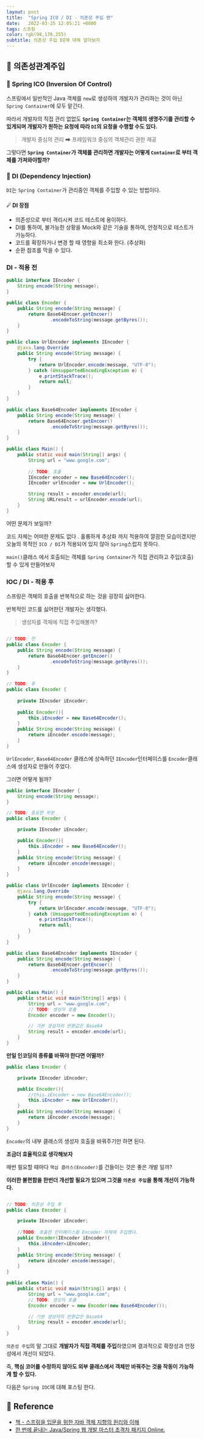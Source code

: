 ```yaml
---
layout: post 
title:  "Spring ICO / DI - 의존성 주입 편"
date:   2022-03-25 12:05:21 +0800 
tags: 스프링 
color: rgb(98,170,255)
subtitle: 의존성 주입 DI에 대해 알아보자
--- 
```


## 🚀 의존성관계주입

### 🌠 Spring ICO (Inversion Of Control)

스프링에서 일반적인 Java 객체를 `new`로 생성하여 개발자가 관리하는 것이 아닌 `Spring Container`에 모두 맡긴다.

따라서 개발자의 직접 관리 없없도 **`Spring Container`는 객체의 생명주기를 관리할 수 있게되며 개발자가 원하는 요청에 따라 `DI`의 요청을 수행할 수도 있다.**

> 개발자 중심의 관리 ➡ 프레임워크 중심의 객체관리 권한 제공

그렇다면 **`Spring Container`가 객체를 관리하면 개발자는 어떻게 `Container`로 부터 객체를 가져와야할까?**

### 🌠 DI (Dependency Injection)

`DI`는 `Spring Container`가 관리중인 객체를 주입할 수 있는 방법이다.


#### ☄ DI 장점

- 의존성으로 부터 격리시켜 코드 테스트에 용이하다.
- DI를 통하여, 불가능한 상황을 Mock와 같은 기술을 통하여, 안정적으로 테스트가 가능하다.
- 코드를 확장하거나 변경 할 때 영향을 최소화 한다. (추상화)
- 순환 참조를 막을 수 있다.

### DI - 적용 전

```java
public interface IEncoder {
    String encode(String message);
}

public class Encoder {
    public String encode(String message) {
        return Base64Encoer.getEncoer()
                .encodeToString(message.getByres());
    }
}

public class UrlEncoder implements IEncoder {
    @java.lang.Override
    public String encode(String message) {
        try {
            return UrlEncoder.encode(message, "UTF-8");
        } catch (UnsupportedEncodingException e) {
            e.printStackTrace();
            return null;
        }
    }
}

public class Base64Encoder implements IEncoder {
    public String encode(String message) {
        return Base64Encoer.getEncoer()
                .encodeToString(message.getByres());
    }
}

public class Main() {
    public static void main(String[] args) {
        String url = "www.google.com";
        
        // TODO: 호출
        IEncoder encoder = new Base64Encoder();
        IEncoder urlEncoder = new UrlEncoder();

        String result = encoder.encode(url);
        String URLresult = urlEncoder.encode(url);
    }
}
```

어떤 문제가 보일까?

코드 자체는 어떠한 문제도 없다 . 훌륭하게 추상화 까지 적용하여 깔끔한 모습이겠지만
오늘의 목적인 `ICO / DI`가 적용되어 있지 않아 `Spring`스럽지 못하다.

`main()`클래스 에서 호출되는 객체를 `Spring Container`가 직접 관리하고 주입(호출) 할 수 있게 만들어보자

### IOC / DI - 적용 후

스프링은 객체의 호출을 반복적으로 하는 것을 굉장히 싫어한다.

반복적인 코드를 싫어한던 개발자는 생각했다.

> 생성자를 객체에 직접 주입해볼까?

```java

// TODO: 전
public class Encoder {
    public String encode(String message) {
        return Base64Encoer.getEncoer()
                .encodeToString(message.getByres());
    }
}

// TODO: 후
public class Encoder {
    
    private IEncoder iEncoder;
    
    public Encoder(){
        this.iEncoder = new Base64Encoder();
    }
    public String encode(String message) {
        return iEncoder.encode(message);
    }
}

```

`UrlEncoder`, `Base64Encoder` 클래스에 상속하던 `IEncoder`인터페이스를 `Encoder`클래스에 생성자로 만들어 주었다.

그러면 어떻게 될까?

```java
public interface IEncoder {
    String encode(String message);
}

// TODO: 중요한 부분
public class Encoder {

    private IEncoder iEncoder;

    public Encoder(){
        this.iEncoder = new Base64Encoder();
    }
    public String encode(String message) {
        return iEncoder.encode(message);
    }
}

public class UrlEncoder implements IEncoder {
    @java.lang.Override
    public String encode(String message) {
        try {
            return UrlEncoder.encode(message, "UTF-8");
        } catch (UnsupportedEncodingException e) {
            e.printStackTrace();
            return null;
        }
    }
}

public class Base64Encoder implements IEncoder {
    public String encode(String message) {
        return Base64Encoer.getEncoer()
                .encodeToString(message.getByres());
    }
}

public class Main() {
    public static void main(String[] args) {
        String url = "www.google.com";
        // TODO: 생성자 호출
        Encoder encoder = new Encoder();

        // 기본 생성자의 반환값은 Base64
        String result = encoder.encode(url);
    }
}
```

**만일 인코딩의 종류를 바꿔야 한다면 어떨까?**

```java
public class Encoder {

    private IEncoder iEncoder;

    public Encoder(){
        //this.iEncoder = new Base64Encoder();
        this.iEncoder = new UrlEncoder();
    }
    public String encode(String message) {
        return iEncoder.encode(message);
    }
}
```

`Encoder`의 내부 클래스의 생성자 호출을 바꿔주기만 하면 된다.

**조금더 효율적으로 생각해보자**

매번 필요할 때마다  `핵심 클라스(Encoder)`를 건들이는 것은 좋은 개발 일까?

**이러한 불편함을 한번더 개선할 필요가 있으며 그것을 `의존성 주입`을 통해 개선이 가능하다.**

```java

// TODO: 의존성 주입 후
public class Encoder {

    private IEncoder iEncoder;
    
    //TODO: 호출한 인터페이스를 Encoder 자체에 주입했다.
    public Encoder(IEncoder iEncoder){
        this.iEncoder=iEncoder;
    }
    public String encode(String message) {
        return iEncoder.encode(message);
    }
}

public class Main() {
    public static void main(String[] args) {
        String url = "www.google.com";
        // TODO: 생성자 호출
        Encoder encoder = new Encoder(new Base64Encoder());

        // 기본 생성자의 반환값은 Base64
        String result = encoder.encode(url);
    }
}
```

`의존성 주입`의 말 그대로 **개발자가 직접 객체를 주입**하였으며 
결과적으로 확장성과 안정성에서 개선이 되었다. 

즉, **핵심 코어를 수정하지 않아도 외부 클래스에서 객체만 바꿔주는 것을 작동이 가능하게 할 수 있다.**

다음은 `Spring IOC`에 대해 포스팅 한다.

## 🧾 Reference
- [책 - 스프링을 입문을 위한 자바 객체 지향의 원리와 이해](https://www.aladin.co.kr/shop/wproduct.aspx?ItemId=55641908)
- [한 번에 끝내는 Java/Spring 웹 개발 마스터 초격차 패키지 Online.]()
